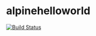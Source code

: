 # alpinehelloworld

[![Build Status](https://c57c-41-202-207-12.ngrok-free.app/buildStatus/icon?job=Deployment)](https://c57c-41-202-207-12.ngrok-free.app/job/Deployment/)